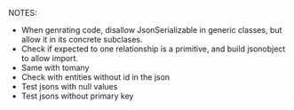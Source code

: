 NOTES:

- When genrating code, disallow JsonSerializable in generic classes, but allow it in its concrete subclases.
- Check if expected to one relationship is a primitive, and build jsonobject to allow import. 
- Same with tomany
- Check with entities without id in the json
- Test jsons with null values
- Test jsons without primary key
